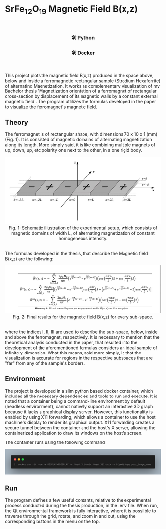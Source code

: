 # SrFe<sub>12</sub>O<sub>19</sub> Magnetic Field B(x,z)

<br>
<div align="center">

### 🛠 Python
### 🛠 Docker

</div>
<br>

This project plots the magnetic field B(x,z) produced in the space above, below and inside a ferromagnetic rectangular sample (Strodium Hexaferrite) of alternating Magnetization. It works as complementary visualization of my Bachelor thesis 'Μagnetization orientation of a ferromagnet of rectangular cross-section by displacement of its magnetic walls by a constant external magnetic field´. The program utlilizes the formulas developed in the paper to visualize the ferromagnet's magnetic field.

## Theory

The ferromagnet is of rectangular shape, with dimensions 70 x 10 x 1 (mm) (Fig. 1). It is consisted of magnetic domains of alternating magnetization along its length. More simply said, it is like combining multiple magnets of up, down, up, etc polarity one next to the other, in a one rigid body.

<div align="center">
  <img src="Fig1.png" alt="Fig.1" width="600"/><br>
  Fig. 1: Schematic illustration of the experimental setup, which consists of magnetic domains of width L, of alternating magnetization of constant homogeneous intensity.
</div>
<br>

The formulas developed in the thesis, that describe the Magnetic field B(x,z) are the following:

<div align="center">
  <img src="Fig2.png" alt="Fig.2" width="600"/><br>
  Fig. 2: Final results for the magnetic field B(x,z) for every sub-space.
</div>
<br>

where the indices I, II, III are used to describe the sub-space, below, inside and above the ferromagnet, respectively. It is necessary to mention that the theoretical analysis conducted in the paper, that resulted into the development of the aforementioned formulas considers an ideal sample of infinite y-dimension. What this means, said more simply, is that the visualization is accurate for regions in the respective subspaces that are "far" from any of the sample's borders.

## Environment

The project is developed in a slim python based docker container, which includes all the necessary dependencies and tools to run and execute. It is noted that a container being a command-line environment by default (headless environment), cannot natively support an interactive 3D graph because it lacks a graphical display server. However, this functionality is enabled by using X11 forwarding, which allows a container to use the host machine's display to render its graphical output. X11 forwarding creates a secure tunnel between the container and the host's X server, allowing the containerized application to draw its windows on the host's screen.

The container runs using the following command

![alt text](image.png)

## Run

The program defines a few useful contants, relative to the experimental process conducted during the thesis production, in the .env file. When run, the Qt environmental framework is fully interactive, where it is possilble to traverse through the grid, rotate, and zoom in and out, using the corresponding buttons in the menu on the top.
